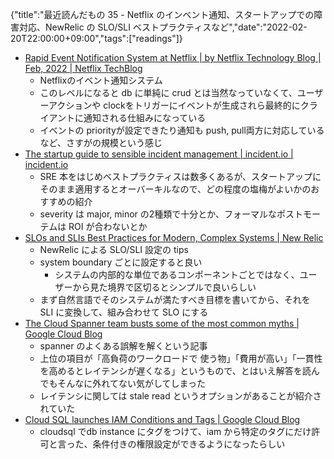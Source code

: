{"title":"最近読んだもの 35 - Netflix のインベント通知、スタートアップでの障害対応、NewRelic の SLO/SLI ベストプラクティスなど","date":"2022-02-20T22:00:00+09:00","tags":["readings"]}

- [Rapid Event Notification System at Netflix \| by Netflix Technology Blog \| Feb, 2022 \| Netflix TechBlog](https://netflixtechblog.com/rapid-event-notification-system-at-netflix-6deb1d2b57d1)
	- Netflixのイベント通知システム
	- このレベルになると db に単純に crud とは当然なっていなくて、ユーザーアクションや clockをトリガーにイベントが生成されら最終的にクライアントに通知される仕組みになっている
	- イベントの priorityが設定できたり通知も push, pull両方に対応しているなど、さすがの規模という感じ
- [The startup guide to sensible incident management \| incident\.io \| incident\.io](https://incident.io/blog/the-startup-guide-to-sensible-incident-management)
	- SRE 本をはじめベストプラクティスは数多くあるが、スタートアップにそのまま適用するとオーバーキルなので、どの程度の塩梅がよいかのおすすめの紹介
	- severity は major, minor の2種類で十分とか、フォーマルなポストモーテムは ROI が合わないとか
- [SLOs and SLIs Best Practices for Modern, Complex Systems \| New Relic](https://newrelic.com/blog/best-practices/best-practices-for-setting-slos-and-slis-for-modern-complex-systems)
	- NewRelic による SLO/SLI 設定の tips
	- system boundary ごとに設定すると良い
		- システムの内部的な単位であるコンポーネントごとではなく、ユーザーから見た境界で区切るとシンプルで良いらしい
	- まず自然言語でそのシステムが満たすべき目標を書いてから、それを SLI に変換して、組み合わせて SLO にする
- [The Cloud Spanner team busts some of the most common myths \| Google Cloud Blog](https://cloud.google.com/blog/products/databases/cloud-spanner-myths-busted)
	- spanner のよくある誤解を解くという記事
	- 上位の項目が「高負荷のワークロードで 使う物」「費用が高い」「一貫性を高めるとレイテンシが遅くなる」というもので、とはいえ解答を読んでもそんなに外れてない気がしてしまった
	- レイテンシに関しては stale read というオプションがあることが紹介されていた
- [Cloud SQL launches IAM Conditions and Tags \| Google Cloud Blog](https://cloud.google.com/blog/products/databases/cloud-sql-launches-iam-conditions-and-tags)
	- cloudsql でdb instance にタグをつけて、iam から特定のタグにだけ許可と言った、条件付きの権限設定ができるようになったらしい
